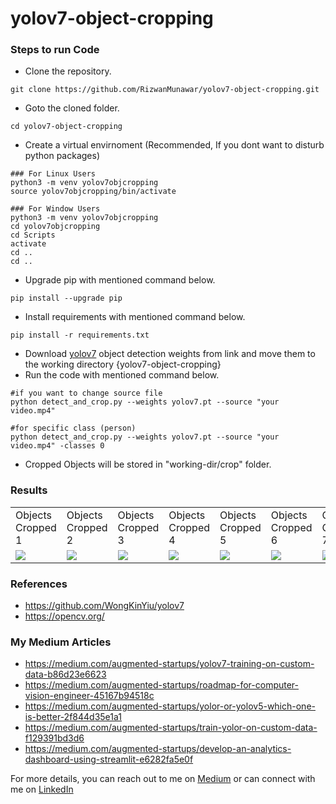 # yolov7-object-cropping

### Steps to run Code
- Clone the repository.
```
git clone https://github.com/RizwanMunawar/yolov7-object-cropping.git
```
- Goto the cloned folder.
```
cd yolov7-object-cropping
```
- Create a virtual envirnoment (Recommended, If you dont want to disturb python packages)
```
### For Linux Users
python3 -m venv yolov7objcropping
source yolov7objcropping/bin/activate

### For Window Users
python3 -m venv yolov7objcropping
cd yolov7objcropping
cd Scripts
activate
cd ..
cd ..
```
- Upgrade pip with mentioned command below.
```
pip install --upgrade pip
```
- Install requirements with mentioned command below.
```
pip install -r requirements.txt
```
- Download [yolov7](https://github.com/WongKinYiu/yolov7/releases/download/v0.1/yolov7.pt) object detection weights from link and move them to the working directory {yolov7-object-cropping}
- Run the code with mentioned command below.
```
#if you want to change source file
python detect_and_crop.py --weights yolov7.pt --source "your video.mp4"

#for specific class (person)
python detect_and_crop.py --weights yolov7.pt --source "your video.mp4" -classes 0
```
- Cropped Objects will be stored in "working-dir/crop" folder.

### Results
<table>
  <tr>
    <td>Objects Cropped 1</td>
    <td>Objects Cropped 2</td>
    <td>Objects Cropped 3</td>
    <td>Objects Cropped 4</td>
    <td>Objects Cropped 5</td>
    <td>Objects Cropped 6</td>
    <td>Objects Cropped 7</td>
  </tr>
  <tr>
    <td><img src="https://user-images.githubusercontent.com/62513924/185807618-0d82e0ff-12f9-48b0-9c92-68f336acf621.jpg"></td>
     <td><img src="https://user-images.githubusercontent.com/62513924/185807623-ee024f23-a2ae-4560-b570-9d09ea773696.jpg"></td>
     <td><img src="https://user-images.githubusercontent.com/62513924/185807620-a3990460-2f88-45c3-9f17-0bd917574370.jpg"></td>
     <td><img src="https://user-images.githubusercontent.com/62513924/185807621-d53e3830-fe0c-43ca-af60-a285b2112cf8.jpg"></td>
     <td><img src="https://user-images.githubusercontent.com/62513924/185807624-0827eb80-2bf1-436d-ac38-c2cb864be9a2.jpg"></td>
     <td><img src="https://user-images.githubusercontent.com/62513924/185807625-18ddabec-90eb-40cc-8370-9ec603c2c14f.jpg"></td>
     <td><img src="https://user-images.githubusercontent.com/62513924/185807626-1f9299a5-9487-4c4a-ac21-76a43a8f146f.jpg"></td>
  </tr>
 </table>

 ### References
 - https://github.com/WongKinYiu/yolov7
 - https://opencv.org/
 
### My Medium Articles
- https://medium.com/augmented-startups/yolov7-training-on-custom-data-b86d23e6623
- https://medium.com/augmented-startups/roadmap-for-computer-vision-engineer-45167b94518c
- https://medium.com/augmented-startups/yolor-or-yolov5-which-one-is-better-2f844d35e1a1
- https://medium.com/augmented-startups/train-yolor-on-custom-data-f129391bd3d6
- https://medium.com/augmented-startups/develop-an-analytics-dashboard-using-streamlit-e6282fa5e0f

For more details, you can reach out to me on [Medium](https://chr043416.medium.com/) or can connect with me on [LinkedIn](https://www.linkedin.com/in/muhammadrizwanmunawar/)
